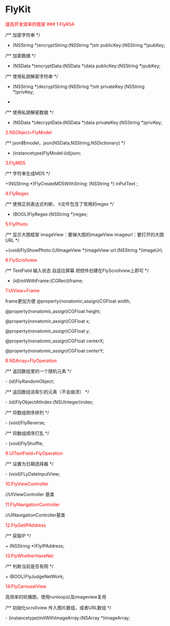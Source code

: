 # FlyKit
<font color="#FF0000">
提高开发效率的框架
</font>

<font color="#FF0000">
### 1.FlyRSA
</font>

</p>
/**
 加密字符串
 */
 </p>

+ (NSString *)encryptString:(NSString *)str publicKey:(NSString *)pubKey;
</p>

/**
 加密数据
 */
 </p>

+ (NSData *)encryptData:(NSData *)data publicKey:(NSString *)pubKey;
</p>

/**
 使用私钥解密字符串
 */
 </p>

+ (NSString *)decryptString:(NSString *)str privateKey:(NSString *)privKey;
+ </p>

/**
 使用私钥解密数据
 */
 </p>

+ (NSData *)decryptData:(NSData *)data privateKey:(NSString *)privKey;
</p>

<font color="#FF0000">
2.NSObject+FlyModel
</font>
</p>

/**
 json转model，json(NSData,NSString,NSDictionary)
 */
 </p>

+ (instancetype)FlyModel:(id)json;
</p>


<font color="#FF0000">
3.FlyMD5
</font>
</p>

/**
 字符串生成MD5
 */
 </p>

+(NSString *)FlyCreateMD5WithString: (NSString *) inPutText ;
</p>


<font color="#FF0000">
4.FlyRegex
</font>
</p>

/**
 使用正则表达式判断，
 h文件包含了常用的regex
 */
 </p>

+ (BOOL)FlyRegex:(NSString *)regex;
</p>

<font color="#FF0000">
5.FlyPhoto
</font>
</p>

/**
 显示大图框架
 imageView：要弹大图的imageView
 imageurl：要打开的大图URL
 */
 </p>

+(void)FlyShowPhoto:(UIImageView *)imageView url:(NSString *)imageUrl;
</p>


<font color="#FF0000">
6.FlyScrollview
</font>
</p>

/**
 TextField 输入状态 自适应屏幕
 把控件创建在FlyScrollview上即可
 */
 </p>

- (id)initWithFrame:(CGRect)frame;
</p>


<font color="#FF0000">
7.UIView+Frame
</font>
</p>

frame更加方便
@property(nonatomic,assign)CGFloat width;</p>
@property(nonatomic,assign)CGFloat height;</p>
@property(nonatomic,assign)CGFloat x;</p>
@property(nonatomic,assign)CGFloat y;</p>
@property(nonatomic,assign)CGFloat centerX;</p>
@property(nonatomic,assign)CGFloat centerY;</p>
</p>


<font color="#FF0000">
8.NSArray+FlyOperation
</font>

</p>
/**
 返回数组里的一个随机元素
 */
 </p>
- (id)FlyRandomObject;
</p>
/**
返回数组该索引的元素（不会崩溃）
 */
</p>
- (id)FlyObjectAtIndex:(NSUInteger)index;
</p>
/**
 将数组倒序排列
 */
</p>
- (void)FlyReverse;
</p>
/**
将数组顺序打乱
 */
</p>
- (void)FlyShuffle;
</p>

<font color="#FF0000">
9.UITextField+FlyOperation
</font>

</p>
/**
 设置为日期选择器
 */
</p>
- (void)FLyDateInputView;
</p>

<font color="#FF0000">
10.FlyViewController
</font>

</p>
//UIViewController 基类
</p>

<font color="#FF0000">
11.FlyNavigationController
</font>

</p>
//UINavigationController基类
</p>


<font color="#FF0000">
12.FlyGetIPAddress
</font>

</p>
/**
 获取IP
 */
 </p>
+ (NSString *)FlyIPAddress;
</p>


<font color="#FF0000">
13.FlyWhetherHaveNet
</font>

</p>
/**
 判断当前是否有网
 */
 </p>
+ (BOOL)FlyJudgeNetWork;
</p>

<font color="#FF0000">
14.FlyCarouselView
</font>

</p>
高效率的轮播图，使用runloop以及imageview复用
</p>
/**
 初始化scrollview 传入图片数组，或者URL数组
 */
</p>
- (instancetype)initWithImageArray:(NSArray *)imageArray;
</p>













